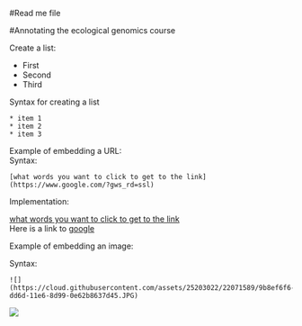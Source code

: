 #Read me file

#Annotating the ecological genomics course

Create a list:   
* First   
* Second   
* Third   

Syntax for creating a list

```
* item 1   
* item 2   
* item 3   
```

Example of embedding a URL:   
Syntax:   
```
[what words you want to click to get to the link](https://www.google.com/?gws_rd=ssl)
```
Implementation:   

[what words you want to click to get to the link](https://www.google.com/?gws_rd=ssl)   
Here is a link to [google](https://www.google.com/?gws_rd=ssl)   

Example of embedding an image:   

Syntax:
```
![](https://cloud.githubusercontent.com/assets/25203022/22071589/9b8ef6f6-dd6d-11e6-8d99-0e62b8637d45.JPG)
```
![](https://cloud.githubusercontent.com/assets/25203022/22071589/9b8ef6f6-dd6d-11e6-8d99-0e62b8637d45.JPG)
